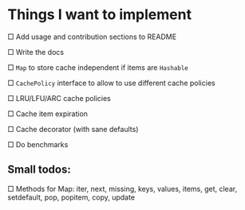 # Things I want to implement

□ Add usage and contribution sections to README

□ Write the docs

□ `Map` to store cache independent if items are `Hashable`

□ `CachePolicy` interface to allow to use different cache policies

□ LRU/LFU/ARC cache policies

□ Cache item expiration

□ Cache decorator (with sane defaults)

□ Do benchmarks

## Small todos:

□ Methods for Map: iter, next, missing, keys, values, items, get, clear, setdefault, pop, popitem, copy, update
